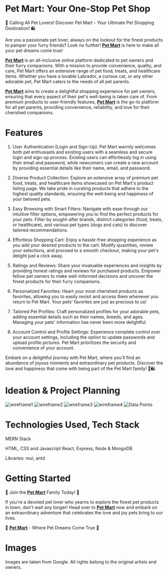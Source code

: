 # Pet Mart: Your One-Stop Pet Shop

🐾 Calling All Pet Lovers! Discover Pet Mart - Your Ultimate Pet Shopping Destination! 🛍️

Are you a passionate pet lover, always on the lookout for the finest products to pamper your furry friends? Look no further! [**Pet Mart**](https://petmart-tnfk.onrender.com/) is here to make all your pet dreams come true!

[**Pet Mart**](https://petmart-tnfk.onrender.com/) is an all-inclusive online platform dedicated to pet owners and their furry companions. With a mission to provide convenience, quality, and care, Pet Mart offers an extensive range of pet food, treats, and healthcare items. Whether you have a lovable Labrador, a curious cat, or any other adorable pet, Pet Mart caters to the needs of all pet parents.

[**Pet Mart**](https://petmart-tnfk.onrender.com/) aims to create a delightful shopping experience for pet owners, ensuring that every aspect of their pet's well-being is taken care of. From premium products to user-friendly features, [**Pet Mart**](https://petmart-tnfk.onrender.com/) is the go-to platform for all pet parents, providing convenience, reliability, and love for their cherished companions.

# Features

1. User Authentication (Login and Sign-Up): Pet Mart warmly welcomes both pet enthusiasts and existing users with a seamless and secure login and sign-up process. Existing users can effortlessly log in using their email and password, while newcomers can create a new account by providing essential details like their name, email, and password.

2. Diverse Product Collection: Explore an extensive array of premium pet food, treats, and healthcare items showcased on Pet Mart's product listing page. We take pride in curating products that adhere to the highest quality standards, ensuring the well-being and happiness of your beloved pets.

3. Easy Browsing with Smart Filters: Navigate with ease through our intuitive filter options, empowering you to find the perfect products for your pets. Filter by sought-after brands, distinct categories (food, treats, or healthcare), and various pet types (dogs and cats) to discover tailored recommendations.

4. Effortless Shopping Cart: Enjoy a hassle-free shopping experience as you add your desired products to the cart. Modify quantities, review your selections, and proceed to a smooth checkout, making your pet's delight just a click away.

5. Ratings and Reviews: Share your invaluable experiences and insights by providing honest ratings and reviews for purchased products. Empower fellow pet owners to make well-informed decisions and uncover the finest products for their furry companions.

6. Personalized Favorites: Heart your most cherished products as favorites, allowing you to easily revisit and access them whenever you return to Pet Mart. Your pets' favorites are just as precious to us!

7. Tailored Pet Profiles: Craft personalized profiles for your adorable pets, adding essential details such as their names, breeds, and ages. Managing your pets' information has never been more delightful.

8. Account Control and Profile Settings: Experience complete control over your account settings, including the option to update passwords and upload profile pictures. Pet Mart prioritizes the security and convenience of your account.

Embark on a delightful journey with Pet Mart, where you'll find an abundance of joyous moments and extraordinary pet products. Discover the love and happiness that come with being part of the Pet Mart family! 🐾🛍️

# Ideation & Project Planning

![wireframe1](./Images/Wireframe1.jpeg)
![wireframe2](./Images/Wireframe2.jpeg)
![wireframe3](./Images/Wireframe3.jpeg)
![wireframe4](./Images/Wireframe4.jpeg)
![Data Points](./Images/Datapoints.png)

# Technologies Used, Tech Stack

MERN Stack

HTML, CSS and Javascript
React, Express, Node & MongoDB

Libraries: mui, antd

# Getting Started

🎉 Join the [**Pet Mart**](https://petmart-tnfk.onrender.com/) Family Today! 🎉

If you're a devoted pet lover who yearns to explore the finest pet products in town, don't wait any longer! Head over to [**Pet Mart**](https://petmart-tnfk.onrender.com/) now and embark on an extraordinary adventure that celebrates the love and joy pets bring to our lives.

🐾 [**Pet Mart**](https://petmart-tnfk.onrender.com/) - Where Pet Dreams Come True 🐾

# Images

Images are taken from Google. All rights belong to the original artists and owners.
